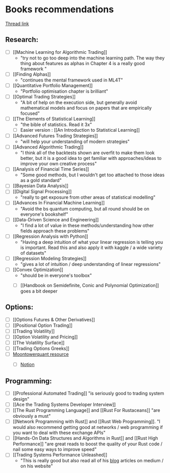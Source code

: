 
# Books recommendations
[Thread link](https://twitter.com/quant_arb/status/1663555515287494665?s=61&t=_rdTxSF7pZRp9CdiEAYkMg)

## Research:
- [ ] [[Machine Learning for Algorithmic Trading]]
	- "try not to go too deep into the machine learning path. The way they thing about features as alphas in Chapter 4 is a really good framework "
- [ ] [[Finding Alphas]]
	- "continues the mental framework used in ML4T"
- [ ] [[Quantitative Portfolio Management]]
	- "Portfolio optimisation chapter is brilliant"
- [ ] [[Optimal Trading Strategies]]
	- "A bit of help on the execution side, but generally avoid mathematical models and focus on papers that are empirically focused"
- [ ] [[The Elements of Statistical Learning]]
	- "the bible of statistics. Read it 3x"
	- [ ] Easier version : [[An Introduction to Statistical Learning]]
- [ ] [[Advanced Futures Trading Strategies]]
	- "will help your understanding of modern strategies"
- [ ] [[Advanced Algorithmic Trading]]
	- "I think all of the backtests shown are overfit to make them look better, but it is a good idea to get familiar with approaches/ideas to improve your own creative process"
- [ ] [[Analysis of Financial Time Series]]
	- "Some good methods, but I wouldn't get too attached to those ideas as a gold standard"
- [ ] [[Bayesian Data Analysis]]
- [ ] [[Digital Signal Processing]]
	- "really to get exposure from other areas of statistical modelling"
- [ ] [[Advances In Financial Machine Learning]]
	- "Avoid the bs quantum computing, but all round should be on everyone's bookshelf"
- [ ] [[Data-Driven Science and Engineering]]
	- "I find a lot of value in these methods/understanding how other fields approach these problems"
- [ ] [[Regression Analysis with Python]]
	- "Having a deep intuition of what your linear regression is telling you is important. Read this and also apply it with kaggle / a wide variety of datasets"
- [ ] [[Regression Modeling Strategies]]
	- "gives a lot of intuition / deep understanding of linear regressions"
- [ ] [[Convex Optimization]]
	- "should be in everyone's toolbox"
	- [ ] [[Handbook on Semidefinite, Conic and Polynomial Optimization]] goes a bit deeper


## Options:
- [ ] [[Options Futures & Other Derivatives]]
- [ ] [[Positional Option Trading]]
- [ ] [[Trading Volatility]]
- [ ] [[Option Volatility and Pricing]]
- [ ] [[The Volatility Surface]]
- [ ] [[Trading Options Greeks]]
- [ ] [Moontowerquant resource](https://moontowerquant.com/select-content-from-the-quant-and-vol-community)
	- [ ] [Notion](https://notion.moontowermeta.com/welcome-traveler)


## Programming:
- [ ] [[Professional Automated Trading]] "is seriously good to trading system design"
- [ ] [[Ace the Trading Systems Developer Interview]]
- [ ] [[The Rust Programming Language]] and [[Rust For Rustaceans]] "are obviously a must"
- [ ] [[Network Programming with Rust]] and [[Rust Web Programming]]. "I would also recommend getting good at networks / web programming if you want to deal with these exchange APIs"
- [ ] [[Hands-On Data Structures and Algorithms in Rust]] and [[Rust High Performance]] "are great reads to boost the quality of your Rust code / nail some easy ways to improve speed"
- [ ] [[Trading Systems Performance Unleashed]]
	- "This is really good but also read all of his [blog](https://sissoftwarefactory.com/blog/) articles on medium / on his website"